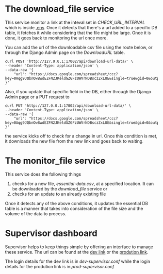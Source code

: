 # The download_file service
This service monitor a link at the inteval set in *CHECK_URL_INTERVAL* which is inside [.env](../.env). Once it detects that there's a url added to a specific DB table, it fetches it while considering that the file might be large. Once it is done, it goes back to monitoring the url once more.

You can add the url of the downloadable csv file using the route below, or through the Django Admin page on the *DownloadURL* table.

```
curl POST 'http://127.0.0.1:17002/api/download-url-data/' \
--header 'Content-Type: application/json' \
--data-raw '{
    "url": "https://docs.google.com/spreadsheet/ccc?key=0Aqg9JQbnOwBwdEZFN2JKeldGZGFzUWVrNDBsczZxLUE&single=true&gid=0&output=csv"
}'
```

Also, if you update that specific field in the DB, either through the Django Admin page or a PUT request to 

```
curl PUT 'http://127.0.0.1:17002/api/download-url-data/' \
--header 'Content-Type: application/json' \
--data-raw '{
    "url": "https://docs.google.com/spreadsheet/ccc?key=0Aqg9JQbnOwBwdEZFN2JKeldGZGFzUWVrNDBsczZxLUE&single=true&gid=0&output=csv"
}'
```

the service kicks off to check for a change in url. Once this condition is met, it downloads the new file from the new link and goes back to waiting.

# The monitor_file service
This service does the following things

1. checks for a new file, *essential-data.csv*, at a specified location. It can be downloaded by the *download_file* service or
2. checks for an update to an already existing file

Once it detects any of the above conditions, it updates the essential DB table is a manner that takes into consideration of the file size and the volume of the data to process.

# Supervisor dashboard
Supervisor helps to keep things simple by offering an interface to manage these service. The url can be found at the [dev link](http://127.0.0.1:17001) or the [prodution link](http://127.0.0.1:18001).

The login details for the dev link is in *dev-supervisor.conf* while the login details for the prodution link is in *prod-supervisor.conf*